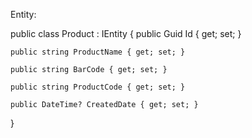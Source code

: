 Entity:

public class Product : IEntity
{
    public Guid Id { get; set; }

    public string ProductName { get; set; }

    public string BarCode { get; set; }

    public string ProductCode { get; set; }

    public DateTime? CreatedDate { get; set; }
}